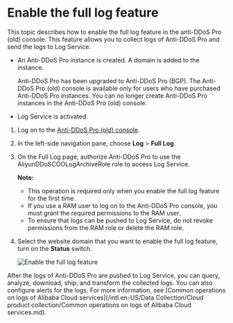 # Enable the full log feature

This topic describes how to enable the full log feature in the anti-DDoS Pro \(old\) console. This feature allows you to collect logs of Anti-DDoS Pro and send the logs to Log Service.

-   An Anti-DDoS Pro instance is created. A domain is added to the instance.

    Anti-DDoS Pro has been upgraded to Anti-DDoS Pro \(BGP\). The Anti-DDoS Pro \(old\) console is available only for users who have purchased Anti-DDoS Pro instances. You can no longer create Anti-DDoS Pro instances in the Anti-DDoS Pro \(old\) console.

-   Log Service is activated.

1.  Log on to the [Anti-DDoS Pro \(old\) console](https://yundun.console.aliyun.com/?spm=5176.11750983.103.1.752d2aafZZS4k4&p=ddospronext#/statistic/layer7?region=cn-hangzhou).

2.  In the left-side navigation pane, choose **Log** \> **Full Log**.

3.  On the Full Log page, authorize Anti-DDoS Pro to use the AliyunDDoSCOOLogArchiveRole role to access Log Service.

    **Note:**

    -   This operation is required only when you enable the full log feature for the first time.
    -   If you use a RAM user to log on to the Anti-DDoS Pro console, you must grant the required permissions to the RAM user.
    -   To ensure that logs can be pushed to Log Service, do not revoke permissions from the RAM role or delete the RAM role.
4.  Select the website domain that you want to enable the full log feature, turn on the **Status** switch.

    ![Enable the full log feature](https://static-aliyun-doc.oss-cn-hangzhou.aliyuncs.com/assets/img/en-US/8493723061/p6786.jpg)


After the logs of Anti-DDoS Pro are pushed to Log Service, you can query, analyze, download, ship, and transform the collected logs. You can also configure alerts for the logs. For more information, see [Common operations on logs of Alibaba Cloud services](/intl.en-US/Data Collection/Cloud product collection/Common operations on logs of Alibaba Cloud services.md).

